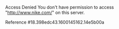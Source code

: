 Access Denied You don't have permission to access "http://www.nike.com/" on this server.

Reference #18.398edc43.1600145162.14e5b00a
